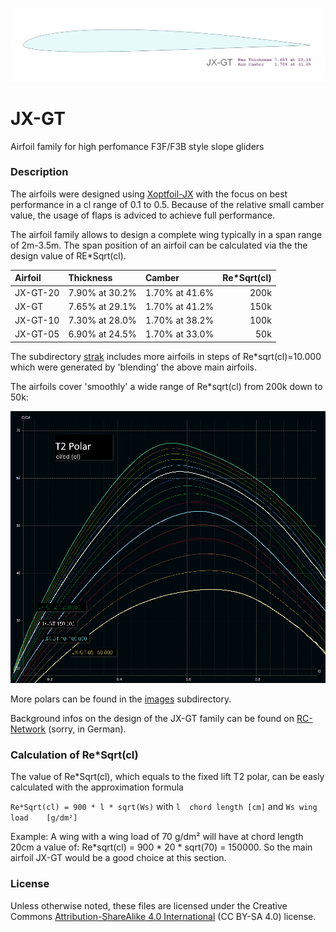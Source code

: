 
<!-- PROJECT LOGO -->
![JX-GT main airfoil](images/JX-GT.png)

# JX-GT
Airfoil family for high perfomance F3F/F3B style slope gliders

### Description

The airfoils were designed using [Xoptfoil-JX](https://github.com/jxjo/Xoptfoil-JX/) with the focus on best performance in a cl range of 0.1 to 0.5.
Because of the relative small camber value, the usage of flaps is adviced to achieve full performance.

The airfoil family allows to design a complete wing typically in a span range of 2m-3.5m. The span position of an airfoil can be calculated via the the design value of RE*Sqrt(cl).

| Airfoil      | Thickness       | Camber         | Re*Sqrt(cl) |
| :---         |     :---        |   :---         |  ---:       |
| JX-GT-20     | 7.90% at 30.2%  | 1.70% at 41.6% |  200k       |
| JX-GT        | 7.65% at 29.1%  | 1.70% at 41.2% |  150k       |
| JX-GT-10     | 7.30% at 28.0%  | 1.70% at 38.2% |  100k       |
| JX-GT-05     | 6.90% at 24.5%  | 1.70% at 33.0% |   50k       |

The subdirectory [strak](strak/) includes more airfoils in steps of Re*sqrt(cl)=10.000 which were generated by 'blending' the above main airfoils. 

The airfoils cover 'smoothly' a wide range of Re*sqrt(cl) from 200k down to 50k:

<img src="images/T2_Polars_glide-ratio.png" width=600>

More polars can be found in the [images](images/) subdirectory.

Background infos on the design of the JX-GT family can be found on [RC-Network](https://www.rc-network.de/threads/jx-gt-strak-f%C3%BCr-schnelle-hang-segler.11894434/) (sorry, in German).

### Calculation of Re*Sqrt(cl)
The value of Re*Sqrt(cl), which equals to the fixed lift T2 polar, can be easly calculated with the approximation formula

`Re*Sqrt(cl) = 900 * l * sqrt(Ws)` with `l  chord length [cm]` and `Ws wing load    [g/dm²]`

Example: 
A wing with a wing load of 70 g/dm² will have at chord length 20cm a value of:
Re*sqrt(cl) = 900 * 20 * sqrt(70) = 150000.
So the main airfoil JX-GT would be a good choice at this section.  

### License
Unless otherwise noted, these files are licensed under the Creative Commons [Attribution-ShareAlike 4.0 International](https://creativecommons.org/licenses/by-sa/4.0/) (CC BY-SA 4.0) license.



